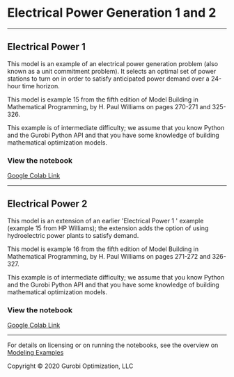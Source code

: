 # Electrical Power Generation 1 and 2

---
## Electrical Power 1

This model is an example of an electrical power generation problem (also known as a unit commitment problem). It selects 
an optimal set of power stations to turn on in order to satisfy anticipated power demand over a 24-hour time horizon.

This model is example 15 from the fifth edition of Model Building in Mathematical Programming, by H. Paul Williams on 
pages 270-271 and 325-326.

This example is of intermediate difficulty; we assume that you know Python and the Gurobi Python API and that you have 
some knowledge of building mathematical optimization models.

### View the notebook

[Google Colab Link](https://colab.research.google.com/github/Gurobi/modeling-examples/blob/master/electrical_power_generation_1_2/electrical_power_1.ipynb)

---
## Electrical Power 2

This model is an extension of an earlier 'Electrical Power 1 ' example (example 15 from HP Williams); the extension adds 
the option of using hydroelectric power plants to satisfy demand.

This model is example 16 from the fifth edition of Model Building in Mathematical Programming, by H. Paul Williams on 
pages 271-272 and 326-327.

This example is of intermediate difficulty; we assume that you know Python and the Gurobi Python API and that you have 
some knowledge of building mathematical optimization models.

### View the notebook

[Google Colab Link](https://colab.research.google.com/github/Gurobi/modeling-examples/blob/master/electrical_power_generation_1_2/electrical_power2.ipynb)

----
For details on licensing or on running the notebooks, see the overview on [Modeling Examples](../)

Copyright © 2020 Gurobi Optimization, LLC
